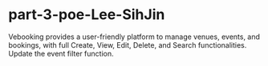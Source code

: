 # part-3-poe-Lee-SihJin
Vebooking provides a user-friendly platform to manage venues, events, and bookings, with full Create, View, Edit, Delete, and Search functionalities.  Update the event filter function.
